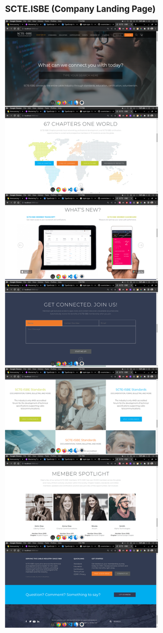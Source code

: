 # SCTE.ISBE (Company Landing Page)

![](screenshots/01-showcase.png)
![](screenshots/02-chapters.png)
![](screenshots/03-slider.png)
![](screenshots/04-contact.png)
![](screenshots/05-standards.png)
![](screenshots/06-members.png)
![](screenshots/07-footer.png)